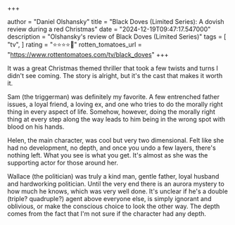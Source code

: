 +++

author = "Daniel Olshansky"
title = "Black Doves (Limited Series): A dovish review during a red Christmas"
date = "2024-12-19T09:47:17.547000"
description = "Olshansky's review of Black Doves (Limited Series)"
tags = [
    "tv",
]
rating = "⭐⭐⭐⭐🌟"
rotten_tomatoes_url = "https://www.rottentomatoes.com/tv/black_doves"
+++

It was a great Christmas themed thriller that took a few twists and turns I
didn't see coming. The story is alright, but it's the cast that makes it worth it.

Sam (the triggerman) was definitely my favorite. A few entrenched father issues,
a loyal friend, a loving ex, and one who tries to do the morally right thing in
every aspect of life. Somehow, however, doing the morally right thing at every
step along the way leads to him being in the wrong spot with blood on his hands.

Helen, the main character, was cool but very two dimensional. Felt like she had
no development, no depth, and once you undo a few layers, there's nothing left.
What you see is what you get. It's almost as she was the supporting actor for
those around her.

Wallace (the politician) was truly a kind man, gentle father, loyal husband and hardworking politician.
Until the very end there is an aurora mystery to how much he knows, which was very well done.
It's unclear if he's a double (triple? quadruple?) agent above everyone else,
is simply ignorant and oblivious, or make the conscious choice to look the other
way. The depth comes from the fact that I'm not sure if the character had any depth.

